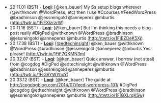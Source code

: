 * <a id="20:11.01">20:11.01 (BST)</a> - __[Loqi](https://github.com/Loqi)__: [@ken_bauer] My Ss setup blogs wherever (@withknown @WordPress, etc) then I use #Ccourses #FeedWordPress @bradhinson @jessreingold @anneperez @mburtis (http://twtr.io/1FiEXizrzrW)
* <a id="20:11.18">20:11.18 (BST)</a> - __[Loqi](https://github.com/Loqi)__: [@ken_bauer] But I'm thinking this needs a blog post really #DigPed @withknown @WordPress @bradhinson @jessreingold @anneperez @mburtis (http://twtr.io/1FiEZDeK5Xj)
* <a id="20:17.38">20:17.38 (BST)</a> - __[Loqi](https://github.com/Loqi)__: [<a href="https://twitter.com/edtechinsight">@edtechinsight</a>] @ken_bauer @withknown @WordPress @bradhinson @jessreingold @anneperez @mburtis Yes please! (http://twtr.io/1FiF7QKMN3m)
* <a id="20:32.07">20:32.07 (BST)</a> - __[Loqi](https://github.com/Loqi)__: [@ken_bauer] Quick answer, i borrow (not steal) from @cogdog #DigPed @edtechinsight @withknown @WordPress @bradhinson @jessreingold @anneperez @mburtis (http://twtr.io/1FiGRYWYhoY)
* <a id="20:33.12">20:33.12 (BST)</a> - __[Loqi](https://github.com/Loqi)__: [@ken_bauer] The guide at http://cogdogblog.com/2014/07/feed-wordpress-101/ #DigPed @cogdog @edtechinsight @withknown @WordPress @bradhinson @jessreingold @anneperez @mburtis (http://twtr.io/1FiGXLrqKSw)
